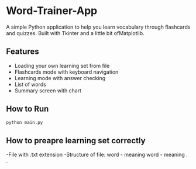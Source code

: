 # Word-Trainer-App
A simple Python application to help you learn vocabulary through flashcards and quizzes. Built with Tkinter and a little bit ofMatplotlib.

## Features
- Loading your own learning set from file
- Flashcards mode with keyboard navigation
- Learning mode with answer checking
- List of words
- Summary screen with chart

## How to Run
```bash
python main.py
```

## How to preapre learning set correctly
-File with .txt extension
-Structure of file:
word - meaning
word - meaning
.
.
